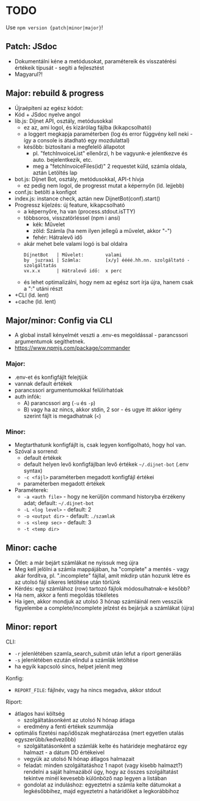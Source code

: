 # TODO

Use `npm version {patch|minor|major}`!



## Patch: JSdoc

* Dokumentálni kéne a metódusokat, paramétereik és visszatérési értékeik típusát - segíti a fejlesztést
* Magyarul?!



## Major: rebuild & progress

* Újraépíteni az egész kódot:
* Kód + JSdoc nyelve angol
* lib.js: Díjnet API, osztály, metódusokkal
	* ez az, ami logol, és kizárólag fájlba (kikapcsolható)
	* a loggert megkapja paraméterben (log és error függvény kell neki - így a console is átadható egy mozdulattal)
	* később: biztosítani a megfelelő állapotot
		* pl. "fetchInvoiceList" ellenőrzi, h be vagyunk-e jelentkezve és auto. bejelentkezik, etc.
		* meg a "fetchInvoiceFiles(id)" 2 requestet küld, számla oldala, aztán Letöltés lap
* bot.js: Díjnet Bot, osztály, metódusokkal, API-t hívja
	* ez pedig nem logol, de progresst mutat a képernyőn (ld. lejjebb)
* conf.js: betölti a konfigot
* index.js: instance check, aztán new DijnetBot(conf).start()
* Progressz kijelzés: új feature, kikapcsolható
	* a képernyőre, ha van (process.stdout.isTTY)
	* többsoros, visszatörléssel (npm i ansi)
		* kék: Művelet
		* zöld: Számla (ha nem ilyen jellegű a művelet, akkor "-")
		* fehér: Hátralevő idő
	* akár mehet bele valami logó is bal oldalra
		```
		DíjnetBot   | Művelet:        valami
		by  juzraai | Számla:         [x/y] éééé.hh.nn. szolgáltató - szolgáltatás
		vx.x.x      | Hátralevő idő:  x perc
		```
	* és lehet optimalizálni, hogy nem az egész sort írja újra, hanem csak a ":" utáni részt
* +CLI (ld. lent)
* +cache (ld. lent)




## Major/minor: Config via CLI

* A global install kényelmét veszti a .env-es megoldással - parancssori argumentumok segíthetnek.
* https://www.npmjs.com/package/commander

### Major:

* .env-et és konfigfájlt felejtjük
* vannak default értékek
* parancssori argumentumokkal felülírhatóak
* auth infók:
	* A) parancssori arg (`-u` és `-p`)
	* B) vagy ha az nincs, akkor stdin, 2 sor - és ugye itt akkor igény szerint fájlt is megadhatnak (`<`)

### Minor:

* Megtarthatunk konfigfájlt is, csak legyen konfigolható, hogy hol van.
* Szóval a sorrend:
	* default értékek
	* default helyen levő konfigfájlban levő értékek `~/.dijnet-bot` (.env syntax)
	* `-c <fájl>` paraméterben megadott konfigfájl értékei
	* paraméterben megadott értékek
* Paraméterek:
	* `-a <auth file>` - hogy ne kerüljön command historyba érzékeny adat; default: `~/.dijnet-bot`
	* `-L <log level>` - default: 2
	* `-o <output dir>` - default: `./szamlak`
	* `-s <sleep sec>` - default: 3
	* `-t <temp dir>`



## Minor: cache

* Ötlet: a már bejárt számlákat ne nyissuk meg újra
* Meg kell jelölni a számla mappájában, ha "complete" a mentés - vagy akár fordítva, pl. ".incomplete" fájllal, amit mkdirp után hozunk létre és az utolsó fájl sikeres letöltése után törlünk
* Kérdés: egy számlához (row) tartozó fájlok módosulhatnak-e később?
* Ha nem, akkor a fenti megoldás tökéletes
* Ha igen, akkor mondjuk az utolsó 3 hónap számláinál nem vesszük figyelembe a complete/incomplete jelzést és bejárjuk a számlákat (újra)



## Minor: report

CLI:
* `-r` jelenlétében szamla_search_submit után lefut a riport generálás
* `-s` jelenlétében ezután elindul a számlák letöltése
* ha egyik kapcsoló sincs, helpet jelenít meg

Konfig:
* `REPORT_FILE`: fájlnév, vagy ha nincs megadva, akkor stdout

Riport:
* átlagos havi költség
	* szolgáltatásonként az utolsó N hónap átlaga
	* eredmény a fenti értékek szummája
* optimális fizetési nap/időszak meghatározása (mert egyetlen utalás egyszerűbb/kedvezőbb)
	* szolgáltatásonként a számlák kelte és határideje meghatároz egy halmazt - a dátum DD értékeivel
	* vegyük az utolsó N hónap átlagos halmazait
	* feladat: minden szolgáltatáshoz 1 napot (vagy kisebb halmazt?) rendelni a saját halmazából úgy, hogy az összes szolgáltatást tekintve minél kevesebb különböző nap legyen a listában
	* gondolat az induláshoz: egyeztetni a számla kelte dátumokat a legkésőbbihez, majd egyeztetni a határidőket a legkorábbihoz